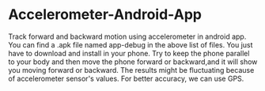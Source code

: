 # Accelerometer-Android-App
Track forward and backward motion using accelerometer in android app.
You can find a .apk file named app-debug in the above list of files.
You just have to download and install in your phone.
Try to keep the phone parallel to your body and then move the phone forward or backward,and it will show you moving forward or backward.
The results might be fluctuating because of accelerometer sensor's values. For better accuracy, we can use GPS.
